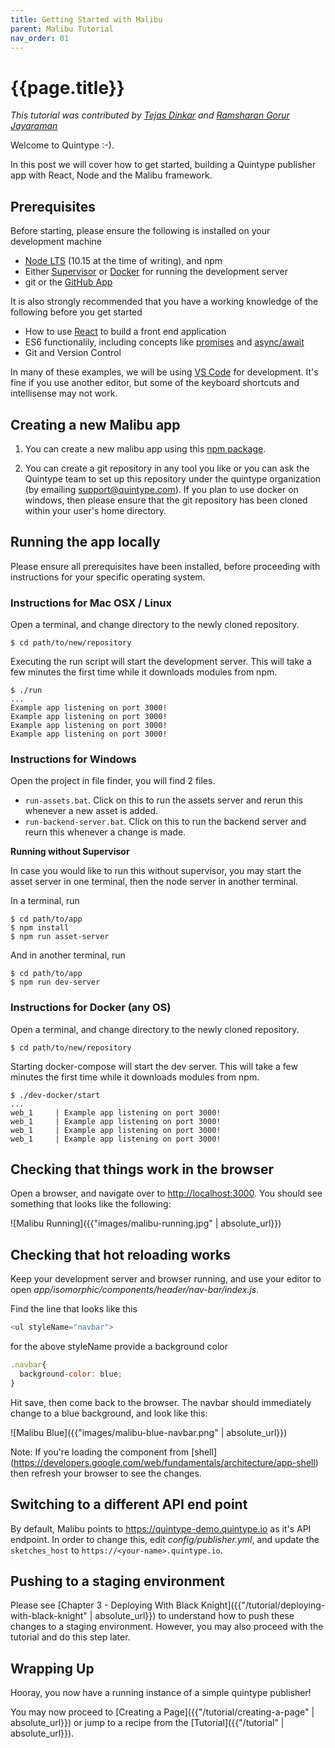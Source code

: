 ```yaml
---
title: Getting Started with Malibu
parent: Malibu Tutorial
nav_order: 01
---
```


# {{page.title}}

_This tutorial was contributed by [Tejas Dinkar](https://twitter.com/tdinkar) and [Ramsharan Gorur Jayaraman](https://github.com/sharangj)_

Welcome to Quintype :-).

In this post we will cover how to get started, building a Quintype publisher app with React, Node and the Malibu framework.

## Prerequisites

Before starting, please ensure the following is installed on your development machine

- [Node LTS](https://nodejs.org) (10.15 at the time of writing), and npm
- Either [Supervisor](http://supervisord.org) or [Docker](https://www.docker.com) for running the development server
- git or the [GitHub App](https://desktop.github.com)

It is also strongly recommended that you have a working knowledge of the following before you get started

- How to use [React](https://reactjs.org) to build a front end application
- ES6 functionalily, including concepts like [promises](https://developers.google.com/web/fundamentals/primers/promises) and [async/await](https://developers.google.com/web/fundamentals/primers/async-functions)
- Git and Version Control

In many of these examples, we will be using [VS Code](https://code.visualstudio.com) for development. It's fine if you use another editor, but some of the keyboard shortcuts and intellisense may not work.

## Creating a new Malibu app

1. You can create a new malibu app using this [npm package](https://www.npmjs.com/package/@quintype/create-malibu-app).

2. You can create a git repository in any tool you like or you can ask the Quintype team to set up this repository under the quintype organization (by emailing support@quintype.com). If you plan to use docker on windows, then please ensure that the git repository has been cloned within your user's home directory.

## Running the app locally

Please ensure all prerequisites have been installed, before proceeding with instructions for your specific operating system.

### Instructions for Mac OSX / Linux

Open a terminal, and change directory to the newly cloned repository.

```shell
$ cd path/to/new/repository
```

Executing the run script will start the development server. This will take a few minutes the first time while it downloads modules from npm.

```shell
$ ./run
...
Example app listening on port 3000!
Example app listening on port 3000!
Example app listening on port 3000!
Example app listening on port 3000!
```

### Instructions for Windows

Open the project in file finder, you will find 2 files.

- `run-assets.bat`. Click on this to run the assets server and rerun this whenever a new asset is added.
- `run-backend-server.bat`. Click on this to run the backend server and reurn this whenever a change is made.

**Running without Supervisor**

In case you would like to run this without supervisor, you may start the asset server in one terminal, then the node server in another terminal.

In a terminal, run

```shell
$ cd path/to/app
$ npm install
$ npm run asset-server
```

And in another terminal, run

```shell
$ cd path/to/app
$ npm run dev-server
```

### Instructions for Docker (any OS)

Open a terminal, and change directory to the newly cloned repository.

```shell
$ cd path/to/new/repository
```

Starting docker-compose will start the dev server. This will take a few minutes the first time while it downloads modules from npm.

```shell
$ ./dev-docker/start
...
web_1     | Example app listening on port 3000!
web_1     | Example app listening on port 3000!
web_1     | Example app listening on port 3000!
web_1     | Example app listening on port 3000!
```

## Checking that things work in the browser

Open a browser, and navigate over to [http://localhost:3000](http://localhost:3000). You should see something that looks like the following:

![Malibu Running]({{"images/malibu-running.jpg" | absolute_url}})

## Checking that hot reloading works

Keep your development server and browser running, and use your editor to open _app/isomorphic/components/header/nav-bar/index.js_.

Find the line that looks like this

```javascript
<ul styleName="navbar">
```

for the above styleName provide a background color

```javascript
.navbar{
  background-color: blue;
}
```

Hit save, then come back to the browser. The navbar should immediately change to a blue background, and look like this:

![Malibu Blue]({{"images/malibu-blue-navbar.png" | absolute_url}})

Note: If you're loading the component from [shell] (https://developers.google.com/web/fundamentals/architecture/app-shell) then refresh your browser to see the changes. 

## Switching to a different API end point

By default, Malibu points to https://quintype-demo.quintype.io as it's API endpoint. In order to change this, edit _config/publisher.yml_, and update the `sketches_host` to `https://<your-name>.quintype.io`.

## Pushing to a staging environment

Please see [Chapter 3 - Deploying With Black Knight]({{"/tutorial/deploying-with-black-knight" | absolute_url}}) to understand how to push these changes to a staging environment. However, you may also proceed with the tutorial and do this step later.

## Wrapping Up

Hooray, you now have a running instance of a simple quintype publisher!

You may now proceed to [Creating a Page]({{"/tutorial/creating-a-page" | absolute_url}}) or jump to a recipe from the [Tutorial]({{"/tutorial" | absolute_url}}).
